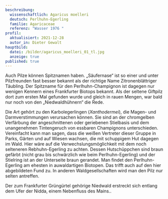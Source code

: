 ```yaml
---
beschreibung:
  wissenschaftlich: Agaricus moelleri
  deutsch: Perlhuhn-Egerling
  familie: Agaricaceae
  referenz: "Wasser 1976 "
profil:
  aktualisiert: 2021-12-28
  autor_in: Dieter Gewalt
hauptbild:
  datei: /bilder/agaricus_moelleri_01_tl.jpg
  anzeige: true
published: true
---
```

Auch Pilze können Spitznamen haben. „Säufernase“ ist so einer und unter Pilzfreunden fast besser bekannt als der richtige Name Zitronenblättriger Täubling. Der Spitzname für den Perlhuhn-Champignon ist dagegen nur wenigen Kennern eines Frankfurter Biotops bekannt. Als der seltene Giftpilz dort zum ersten Mal gefunden wurde und gleich in rauen Mengen, war bald nur noch von den „Niedwaldhühnern“ die Rede.

Die Art gehört zu den Karbolegerlingen (*Xanthodermei*), die Magen- und Darmverstimmungen verursachen können. Sie sind an der chromgelben Verfärbung der angeschnittenen oder geriebenen Stielbasis und dem unangenehmen Tintengeruch von essbaren Champignons unterschieden. Vereinfacht kann man sagen, dass die weißen Vertreter dieser Gruppe in Parks, Gärten und auf Wiesen wachsen, die mit schuppigem Hut dagegen im Wald. Hier wäre auf die Verwechslungsmöglichkeit mit dem noch selteneren Rebhuhn-Egerling zu achten. Dessen Hutschüppchen sind braun gefärbt (nicht grau bis schwärzlich wie beim Perlhuhn-Egerling) und der Stielring ist an der Unterseite braun gerandet. Man findet den Perlhuhn-Egerling am ehesten in auwaldartigen Biotopen. Das trifft auch auf den hier abgebildeten Fund zu. In anderen Waldgesellschaften wird man den Pilz nur selten antreffen.

Der zum Frankfurter Grüngürtel gehörige Niedwald erstreckt sich entlang dem Ufer der Nidda, einem Nebenfluss des Mains..